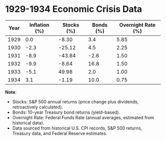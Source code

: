 # 1929-1934 Economic Crisis Data

| Year | Inflation (%) | Stocks (%) | Bonds (%) | Overnight Rate (%) |
| ---- | ------------- | ---------- | --------- | ------------------ |
| 1929 | 0.0           | -8.30      | 3.4       | 5.85               |
| 1930 | -2.3          | -25.12     | 4.5       | 2.25               |
| 1931 | -8.9          | -43.84     | -2.6      | 1.50               |
| 1932 | -9.9          | -8.64      | 16.8      | 1.50               |
| 1933 | -5.1          | 49.98      | 2.0       | 1.00               |
| 1934 | 3.1           | -1.19      | 10.0      | 0.75               |

**Note**:

- Stocks: S&P 500 annual returns (price change plus dividends, retroactively calculated).
- Bonds: 10-year Treasury bond returns (yield-based).
- Overnight Rate: Federal Funds Rate (annual averages, estimated from historical data).
- Data sourced from historical U.S. CPI records, S&P 500 returns, Treasury data, and
  Federal Reserve estimates.[](https://fred.stlouisfed.org/series/PRIME)[](https://www.frbsf.org/research-and-insights/publications/economic-letter/1999/03/monetary-policy-and-the-great-crash-of-1929-a-bursting-bubble-or-collapsing-fundamentals/)

